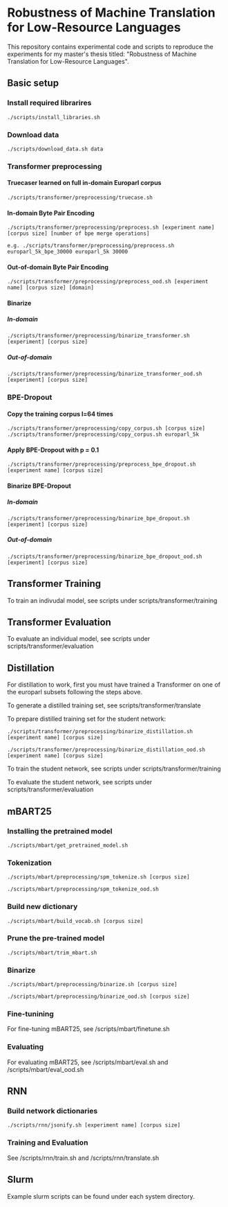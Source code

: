 # Robustness of Machine Translation for Low-Resource Languages 

This repository contains experimental code and scripts to reproduce the experiments for my master's thesis titled: "Robustness of Machine Translation for Low-Resource Languages". 

## Basic setup

### Install required librarires
 
    ./scripts/install_libraries.sh 


### Download data

    ./scripts/download_data.sh data

### Transformer preprocessing

#### Truecaser learned on full in-domain Europarl corpus

    ./scripts/transformer/preprocessing/truecase.sh
    
#### In-domain Byte Pair Encoding

    ./scripts/transformer/preprocessing/preprocess.sh [experiment name] [corpus size] [number of bpe merge operations]
    
    e.g. ./scripts/transformer/preprocessing/preprocess.sh europarl_5k_bpe_30000 europarl_5k 30000

#### Out-of-domain Byte Pair Encoding

    ./scripts/transformer/preprocessing/preprocess_ood.sh [experiment name] [corpus size] [domain]
    
#### Binarize 

##### In-domain

    ./scripts/transformer/preprocessing/binarize_transformer.sh [experiment] [corpus size]
    
##### Out-of-domain

    ./scripts/transformer/preprocessing/binarize_transformer_ood.sh [experiment] [corpus size]

### BPE-Dropout

#### Copy the training corpus l=64 times

    ./scripts/transformer/preprocessing/copy_corpus.sh [corpus size]
    ./scripts/transformer/preprocessing/copy_corpus.sh europarl_5k
    
#### Apply BPE-Dropout with p = 0.1

    ./scripts/transformer/preprocessing/preprocess_bpe_dropout.sh [experiment name] [corpus size]

#### Binarize BPE-Dropout 

##### In-domain
    
    ./scripts/transformer/preprocessing/binarize_bpe_dropout.sh [experiment] [corpus size]

##### Out-of-domain
    
    ./scripts/transformer/preprocessing/binarize_bpe_dropout_ood.sh [experiment] [corpus size]
    
## Transformer Training
To train an indivudal model, see scripts under scripts/transformer/training

## Transformer Evaluation
To evaluate an individual model, see scripts under scripts/transformer/evaluation

## Distillation
For distillation to work, first you must have trained a Transformer on one of the europarl subsets following the steps above.

To generate a distilled training set, see scripts/transformer/translate

To prepare distilled training set for the student network: 

    ./scripts/transformer/preprocessing/binarize_distillation.sh [experiment name] [corpus size]
    
    ./scripts/transformer/preprocessing/binarize_distillation_ood.sh [experiment name] [corpus size]

To train the student network, see scripts under scripts/transformer/training

To evaluate the student network, see scripts under scripts/transformer/evaluation

## mBART25

### Installing the pretrained model

    ./scripts/mbart/get_pretrained_model.sh

### Tokenization

    ./scripts/mbart/preprocessing/spm_tokenize.sh [corpus size]
    
    ./scripts/mbart/preprocessing/spm_tokenize_ood.sh
    
### Build new dictionary 

    ./scripts/mbart/build_vocab.sh [corpus size]

### Prune the pre-trained model

    ./scripts/mbart/trim_mbart.sh

### Binarize

    ./scripts/mbart/preprocessing/binarize.sh [corpus size]
    
    ./scripts/mbart/preprocessing/binarize_ood.sh [corpus size]
    
### Fine-tunining
For fine-tuning mBART25, see /scripts/mbart/finetune.sh

### Evaluating
For evaluating mBART25, see /scripts/mbart/eval.sh and /scripts/mbart/eval_ood.sh

## RNN

### Build network dictionaries

    ./scripts/rnn/jsonify.sh [experiment name] [corpus size]
    
### Training and Evaluation
See /scripts/rnn/train.sh and /scripts/rnn/translate.sh

## Slurm 

Example slurm scripts can be found under each system directory. 
